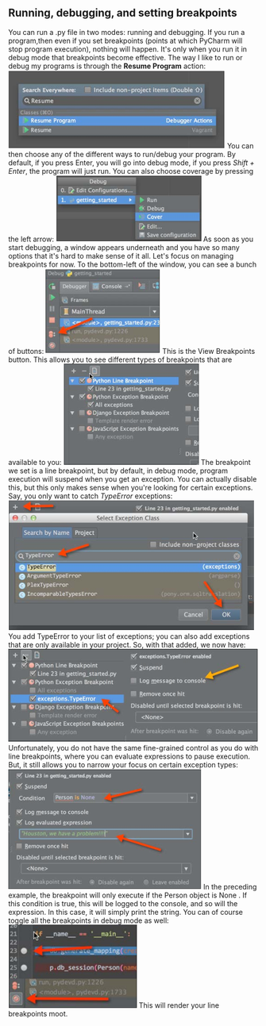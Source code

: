 Running, debugging, and setting breakpoints
---
You can run a  .py file in two modes: running and debugging. If you run a program,then even if you set breakpoints (points at which PyCharm will stop program
execution), nothing will happen. It's only when you run it in debug mode that
breakpoints become effective. The way I like to run or debug my programs is
through the **Resume Program** action:
![](/assets/0601.png)
You can then choose any of the different ways to run/debug your program. By
default, if you press Enter, you will go into debug mode, if you press _Shift + Enter_,
the program will just run. You can also choose coverage by pressing the left arrow:
![](/assets/0602.png)
As soon as you start debugging, a window appears underneath and you have
so many options that it's hard to make sense of it all. Let's focus on managing
breakpoints for now. To the bottom-left of the window, you can see a bunch
of buttons:
![](/assets/0603.png)
This is the View Breakpoints button. This allows you to see different types of
breakpoints that are available to you:
![](/assets/0604.png)
The breakpoint we set is a line breakpoint, but by default, in debug mode, program
execution will suspend when you get an exception. You can actually disable this, but
this only makes sense when you're looking for certain exceptions. Say, you only want
to catch  _TypeError_ exceptions:
![](/assets/0605.png)
You add  TypeError to your list of exceptions; you can also add exceptions that are
only available in your project. So, with that added, we now have:
![](/assets/0606.png)
Unfortunately, you do not have the same fine-grained control as you do with line
breakpoints, where you can evaluate expressions to pause execution. But, it still
allows you to narrow your focus on certain exception types:
![](/assets/0607.png)
In the preceding example, the breakpoint will only execute if the  Person object
is  None . If this condition is true, this will be logged to the console, and so will the
expression. In this case, it will simply print the string.
You can of course toggle all the breakpoints in debug mode as well:
![](/assets/0608.png)
This will render your line breakpoints moot.